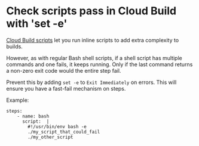 # Check scripts pass in Cloud Build with 'set -e'

[Cloud Build scripts](https://cloud.google.com/build/docs/configuring-builds/run-bash-scripts) let you run inline scripts to add extra complexity to builds. 

However, as with regular Bash shell scripts, if a shell script has multiple commands and one fails, it keeps running. Only if the last command returns a non-zero exit code would the entire step fail. 

Prevent this by adding `set -e` to `Exit Immediately` on errors. This will ensure you have a fast-fail mechanism on steps. 

Example: 

```
steps: 
    - name: bash
      script:  |
        #!/usr/bin/env bash -e
        ./my_script_that_could_fail
        ./my_other_script
```